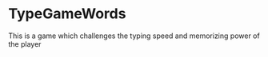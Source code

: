 # TypeGameWords
This is a game which challenges the typing speed and memorizing power of the player
